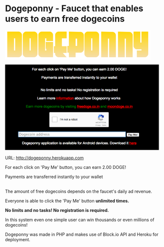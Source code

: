 # Dogeponny - Faucet that enables users to earn free dogecoins

![alt tag](https://raw.githubusercontent.com/fsiamp/dogeponny/master/TEr0vl1426001980.png)

![alt tag](https://raw.githubusercontent.com/fsiamp/dogeponny/master/generate.png)

URL: http://dogeponny.herokuapp.com

For each click on 'Pay Me' button, you can earn 2.00 DOGE!

Payments are transferred instantly to your wallet<br><Br>


The amount of free dogecoins depends on the faucet's daily ad revenue.<br>

Everyone is able to click the 'Pay Me' button <b>unlimited times.</b><br>

<b>No limits and no tasks! No registration is required.</b><br>

In this system even one simple user can win thousands or even millions of dogecoins!

Dogeponny was made in PHP and makes use of Block.io API and Heroku for deployment. 
